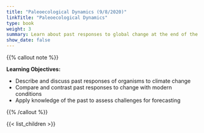 ```yaml
---
title: "Paleoecological Dynamics (9/8/2020)"
linkTitle: "Paleoecological Dynamics"
type: book
weight: 3
summary: Learn about past responses to global change at the end of the last Ice Age
show_date: false
---
```


{{% callout note %}}

**Learning Objectives:**
* Describe and discuss past responses of organisms to climate change
* Compare and contrast past responses to change with modern conditions
* Apply knowledge of the past to assess challenges for forecasting

{{% /callout %}}

{{< list_children >}}
